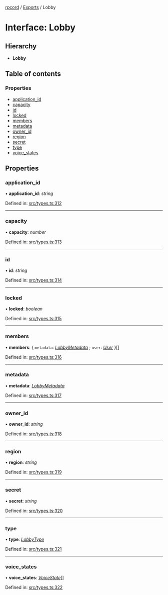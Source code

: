 [rpcord](../README.md) / [Exports](../modules.md) / Lobby

# Interface: Lobby

## Hierarchy

* **Lobby**

## Table of contents

### Properties

- [application\_id](lobby.md#application_id)
- [capacity](lobby.md#capacity)
- [id](lobby.md#id)
- [locked](lobby.md#locked)
- [members](lobby.md#members)
- [metadata](lobby.md#metadata)
- [owner\_id](lobby.md#owner_id)
- [region](lobby.md#region)
- [secret](lobby.md#secret)
- [type](lobby.md#type)
- [voice\_states](lobby.md#voice_states)

## Properties

### application\_id

• **application\_id**: *string*

Defined in: [src/types.ts:312](https://github.com/DjDeveloperr/RPCord/blob/e541738/src/types.ts#L312)

___

### capacity

• **capacity**: *number*

Defined in: [src/types.ts:313](https://github.com/DjDeveloperr/RPCord/blob/e541738/src/types.ts#L313)

___

### id

• **id**: *string*

Defined in: [src/types.ts:314](https://github.com/DjDeveloperr/RPCord/blob/e541738/src/types.ts#L314)

___

### locked

• **locked**: *boolean*

Defined in: [src/types.ts:315](https://github.com/DjDeveloperr/RPCord/blob/e541738/src/types.ts#L315)

___

### members

• **members**: { `metadata`: [*LobbyMetadata*](lobbymetadata.md) ; `user`: [*User*](user.md)  }[]

Defined in: [src/types.ts:316](https://github.com/DjDeveloperr/RPCord/blob/e541738/src/types.ts#L316)

___

### metadata

• **metadata**: [*LobbyMetadata*](lobbymetadata.md)

Defined in: [src/types.ts:317](https://github.com/DjDeveloperr/RPCord/blob/e541738/src/types.ts#L317)

___

### owner\_id

• **owner\_id**: *string*

Defined in: [src/types.ts:318](https://github.com/DjDeveloperr/RPCord/blob/e541738/src/types.ts#L318)

___

### region

• **region**: *string*

Defined in: [src/types.ts:319](https://github.com/DjDeveloperr/RPCord/blob/e541738/src/types.ts#L319)

___

### secret

• **secret**: *string*

Defined in: [src/types.ts:320](https://github.com/DjDeveloperr/RPCord/blob/e541738/src/types.ts#L320)

___

### type

• **type**: [*LobbyType*](../enums/lobbytype.md)

Defined in: [src/types.ts:321](https://github.com/DjDeveloperr/RPCord/blob/e541738/src/types.ts#L321)

___

### voice\_states

• **voice\_states**: [*VoiceState*](voicestate.md)[]

Defined in: [src/types.ts:322](https://github.com/DjDeveloperr/RPCord/blob/e541738/src/types.ts#L322)
